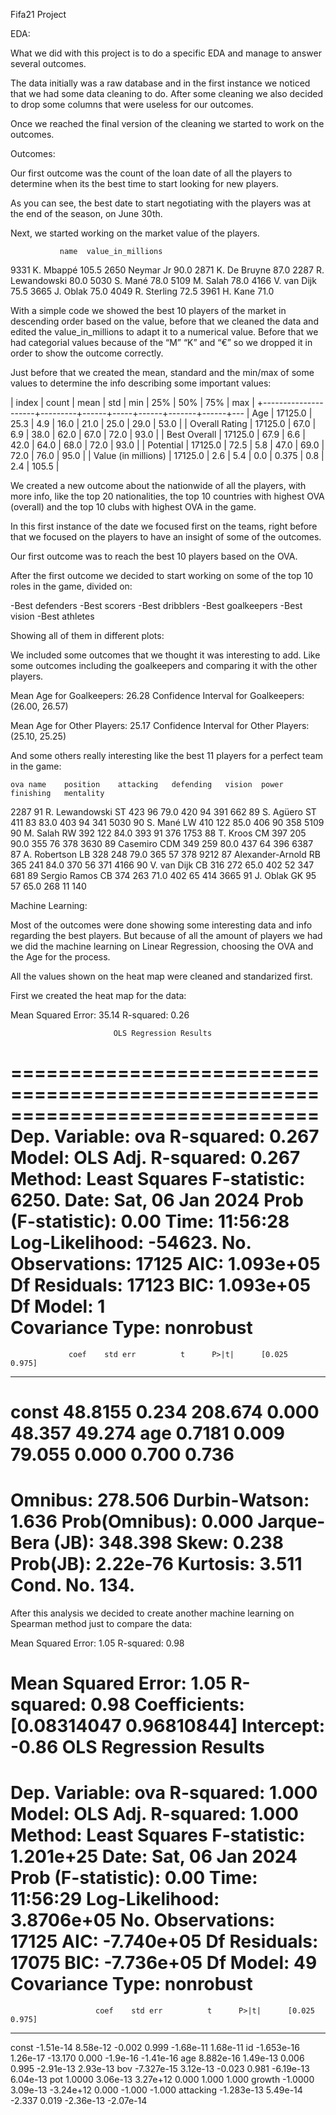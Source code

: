 Fifa21 Project

EDA:

What we did with this project is to do a specific EDA and manage to answer several outcomes. 

The data initially was a raw database and in the first instance we noticed that we had some data cleaning to do. After some cleaning we also decided to drop some columns that were useless for our outcomes.

Once we reached the final version of the cleaning we started to work on the outcomes.

Outcomes:

Our first outcome was the count of the loan date of all the players to determine when its the best time to start looking for new players.

As you can see, the best date to start negotiating with the players was at the end of the season, on June 30th.

Next, we started working on the market value of the players. 

               name  value_in_millions
9331       K. Mbappé              105.5
2650       Neymar Jr               90.0
2871    K. De Bruyne               87.0
2287  R. Lewandowski               80.0
5030         S. Mané               78.0
5109        M. Salah               78.0
4166     V. van Dijk               75.5
3665        J. Oblak               75.0
4049     R. Sterling               72.5
3961         H. Kane               71.0

With a simple code we showed the best 10 players of the market in descending order based on the value, before that we cleaned the data and edited the value_in_millions to adapt it to a numerical value. Before that we had categorial values because of the “M” “K” and “€” so we dropped it in order to show the outcome correctly.

Just before that we created the mean, standard and the min/max of some values to determine the info describing some important values:


|        index        |  count  | mean | std | min  |  25%  | 50%  | 75%  |  max  |
+---------------------+---------+------+-----+------+-------+------+---
|         Age         | 17125.0 | 25.3 | 4.9 | 16.0 | 21.0  | 25.0 | 29.0 | 53.0  |
|   Overall Rating    | 17125.0 | 67.0 | 6.9 | 38.0 | 62.0  | 67.0 | 72.0 | 93.0  |
|    Best Overall     | 17125.0 | 67.9 | 6.6 | 42.0 | 64.0  | 68.0 | 72.0 | 93.0  |
|      Potential      | 17125.0 | 72.5 | 5.8 | 47.0 | 69.0  | 72.0 | 76.0 | 95.0  |
| Value (in millions) | 17125.0 | 2.6  | 5.4 | 0.0  | 0.375 | 0.8  | 2.4  | 105.5 |


We created a new outcome about the nationwide of all the players, with more info, like the top 20 nationalities, the top 10 countries with highest OVA (overall) and the top 10 clubs with highest OVA in the game.

In this first instance of the date we focused first on the teams, right before that we focused on the players to have an insight of some of the outcomes.

Our first outcome was to reach the best 10 players based on the OVA.

After the first outcome we decided to start working on some of the top 10 roles in the game, divided on:

-Best defenders
-Best scorers
-Best dribblers
-Best goalkeepers
-Best vision
-Best athletes

Showing all of them in different plots:

We included some outcomes that we thought it was interesting to add. Like some outcomes including the goalkeepers and comparing it with the other players.

Mean Age for Goalkeepers: 26.28
Confidence Interval for Goalkeepers: (26.00, 26.57)

Mean Age for Other Players: 25.17
Confidence Interval for Other Players: (25.10, 25.25)


And some others really interesting like the best 11 players for a perfect team in the game:

	ova	name	position	attacking	defending	vision	power	finishing	mentality
2287	91	R. Lewandowski	ST	423	96	79.0	420	94	391
662	89	S. Agüero	ST	411	83	83.0	403	94	341
5030	90	S. Mané	LW	410	122	85.0	406	90	358
5109	90	M. Salah	RW	392	122	84.0	393	91	376
1753	88	T. Kroos	CM	397	205	90.0	355	76	378
3630	89	Casemiro	CDM	349	259	80.0	437	64	396
6387	87	A. Robertson	LB	328	248	79.0	365	57	378
9212	87	 Alexander-Arnold	RB	365	241	84.0	370	56	371
4166	90	V. van Dijk	CB	316	272	65.0	402	52	347
681	89	Sergio Ramos	CB	374	263	71.0	402	65	414
3665	91	J. Oblak	GK	95	57	65.0	268	11	140


Machine Learning:

Most of the outcomes were done showing some interesting data and info regarding the best players. But because of all the amount of players we had we did the machine learning on Linear Regression, choosing the OVA and the Age for the process. 

All the values shown on the heat map were cleaned and standarized first.

First we created the heat map for the data:


Mean Squared Error: 35.14
R-squared: 0.26
 
                           OLS Regression Results                            
==============================================================================
Dep. Variable:                    ova   R-squared:                       0.267
Model:                            OLS   Adj. R-squared:                  0.267
Method:                 Least Squares   F-statistic:                     6250.
Date:                Sat, 06 Jan 2024   Prob (F-statistic):               0.00
Time:                        11:56:28   Log-Likelihood:                -54623.
No. Observations:               17125   AIC:                         1.093e+05
Df Residuals:                   17123   BIC:                         1.093e+05
Df Model:                           1                                         
Covariance Type:            nonrobust                                         
==============================================================================
                 coef    std err          t      P>|t|      [0.025      0.975]
------------------------------------------------------------------------------
const         48.8155      0.234    208.674      0.000      48.357      49.274
age            0.7181      0.009     79.055      0.000       0.700       0.736
==============================================================================
Omnibus:                      278.506   Durbin-Watson:                   1.636
Prob(Omnibus):                  0.000   Jarque-Bera (JB):              348.398
Skew:                           0.238   Prob(JB):                     2.22e-76
Kurtosis:                       3.511   Cond. No.                         134.
=========================================================================

After this analysis we decided to create another machine learning on Spearman method just to compare the data:

Mean Squared Error: 1.05
R-squared: 0.98

Mean Squared Error: 1.05
R-squared: 0.98
Coefficients: [0.08314047 0.96810844]
Intercept: -0.86
                            OLS Regression Results                            
==============================================================================
Dep. Variable:                    ova   R-squared:                       1.000
Model:                            OLS   Adj. R-squared:                  1.000
Method:                 Least Squares   F-statistic:                 1.201e+25
Date:                Sat, 06 Jan 2024   Prob (F-statistic):               0.00
Time:                        11:56:29   Log-Likelihood:             3.8706e+05
No. Observations:               17125   AIC:                        -7.740e+05
Df Residuals:                   17075   BIC:                        -7.736e+05
Df Model:                          49                                         
Covariance Type:            nonrobust                                         
===============================================================================


                       coef    std err          t      P>|t|      [0.025      0.975]
-------------------------------------------------------------------------------------
const              -1.51e-14   8.58e-12     -0.002      0.999   -1.68e-11    1.68e-11
id                -1.653e-16   1.26e-17    -13.170      0.000    -1.9e-16   -1.41e-16
age                8.882e-16   1.49e-13      0.006      0.995   -2.91e-13    2.93e-13
bov               -7.327e-15   3.12e-13     -0.023      0.981   -6.19e-13    6.04e-13
pot                   1.0000   3.06e-13   3.27e+12      0.000       1.000       1.000
growth               -1.0000   3.09e-13  -3.24e+12      0.000      -1.000      -1.000
attacking         -1.283e-13   5.49e-14     -2.337      0.019   -2.36e-13   -2.07e-14
